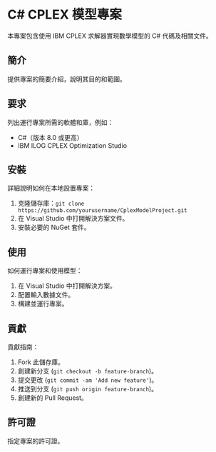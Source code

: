 # C# CPLEX 模型專案

本專案包含使用 IBM CPLEX 求解器實現數學模型的 C# 代碼及相關文件。

## 簡介
提供專案的簡要介紹，說明其目的和範圍。

## 要求
列出運行專案所需的軟體和庫，例如：
- C#（版本 8.0 或更高）
- IBM ILOG CPLEX Optimization Studio

## 安裝
詳細說明如何在本地設置專案：
1. 克隆儲存庫：`git clone https://github.com/yourusername/CplexModelProject.git`
2. 在 Visual Studio 中打開解決方案文件。
3. 安裝必要的 NuGet 套件。

## 使用
如何運行專案和使用模型：
1. 在 Visual Studio 中打開解決方案。
2. 配置輸入數據文件。
3. 構建並運行專案。

## 貢獻
貢獻指南：
1. Fork 此儲存庫。
2. 創建新分支 (`git checkout -b feature-branch`)。
3. 提交更改 (`git commit -am 'Add new feature'`)。
4. 推送到分支 (`git push origin feature-branch`)。
5. 創建新的 Pull Request。

## 許可證
指定專案的許可證。

